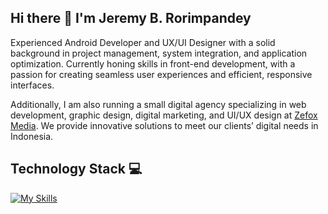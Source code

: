 ## Hi there 👋 I'm Jeremy B. Rorimpandey
Experienced Android Developer and UX/UI Designer with a solid background in project management, system integration, and application optimization. Currently honing skills in front-end development, with a passion for creating seamless user experiences and efficient, responsive interfaces.

Additionally, I am also running a small digital agency specializing in web development, graphic design, digital marketing, and UI/UX design at [Zefox Media](https://zefoxmedia.com). We provide innovative solutions to meet our clients’ digital needs in Indonesia.

## Technology Stack 💻
[![My Skills](https://skillicons.dev/icons?i=java,kotlin,nodejs,figma&theme=light)](https://skillicons.dev)
<!--
**jeremybastianr/jeremybastianr** is a ✨ _special_ ✨ repository because its `README.md` (this file) appears on your GitHub profile.

Here are some ideas to get you started:

- 🔭 I’m currently working on ...
- 🌱 I’m currently learning ...
- 👯 I’m looking to collaborate on ...
- 🤔 I’m looking for help with ...
- 💬 Ask me about ...
- 📫 How to reach me: ...
- 😄 Pronouns: ...
- ⚡ Fun fact: ...
-->
